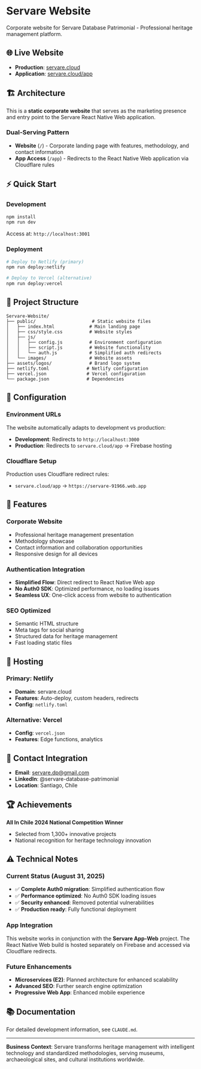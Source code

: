 # Servare Website

Corporate website for Servare Database Patrimonial - Professional heritage management platform.

## 🌐 Live Website

- **Production**: [servare.cloud](https://servare.cloud)
- **Application**: [servare.cloud/app](https://servare.cloud/app)

## 🏗️ Architecture

This is a **static corporate website** that serves as the marketing presence and entry point to the Servare React Native Web application.

### Dual-Serving Pattern
- **Website** (`/`) - Corporate landing page with features, methodology, and contact information
- **App Access** (`/app`) - Redirects to the React Native Web application via Cloudflare rules

## ⚡ Quick Start

### Development
```bash
npm install
npm run dev
```

Access at: `http://localhost:3001`

### Deployment
```bash
# Deploy to Netlify (primary)
npm run deploy:netlify

# Deploy to Vercel (alternative)
npm run deploy:vercel
```

## 📁 Project Structure

```
Servare-Website/
├── public/                     # Static website files
│   ├── index.html             # Main landing page
│   ├── css/style.css          # Website styles
│   ├── js/
│   │   ├── config.js          # Environment configuration
│   │   ├── script.js          # Website functionality
│   │   └── auth.js            # Simplified auth redirects
│   └── images/                # Website assets
├── assets/logos/              # Brand logo system
├── netlify.toml              # Netlify configuration
├── vercel.json               # Vercel configuration
└── package.json              # Dependencies
```

## 🔧 Configuration

### Environment URLs
The website automatically adapts to development vs production:

- **Development**: Redirects to `http://localhost:3000`
- **Production**: Redirects to `servare.cloud/app` → Firebase hosting

### Cloudflare Setup
Production uses Cloudflare redirect rules:
- `servare.cloud/app` → `https://servare-91966.web.app`

## 🎯 Features

### Corporate Website
- Professional heritage management presentation
- Methodology showcase
- Contact information and collaboration opportunities
- Responsive design for all devices

### Authentication Integration
- **Simplified Flow**: Direct redirect to React Native Web app
- **No Auth0 SDK**: Optimized performance, no loading issues
- **Seamless UX**: One-click access from website to authentication

### SEO Optimized
- Semantic HTML structure
- Meta tags for social sharing
- Structured data for heritage management
- Fast loading static files

## 🚀 Hosting

### Primary: Netlify
- **Domain**: servare.cloud
- **Features**: Auto-deploy, custom headers, redirects
- **Config**: `netlify.toml`

### Alternative: Vercel
- **Config**: `vercel.json`
- **Features**: Edge functions, analytics

## 📧 Contact Integration

- **Email**: servare.dp@gmail.com
- **LinkedIn**: @servare-database-patrimonial
- **Location**: Santiago, Chile

## 🏆 Achievements

**All In Chile 2024 National Competition Winner**
- Selected from 1,300+ innovative projects
- National recognition for heritage technology innovation

## ⚠️ Technical Notes

### Current Status (August 31, 2025)
- ✅ **Complete Auth0 migration**: Simplified authentication flow
- ✅ **Performance optimized**: No Auth0 SDK loading issues
- ✅ **Security enhanced**: Removed potential vulnerabilities
- ✅ **Production ready**: Fully functional deployment

### App Integration
This website works in conjunction with the **Servare App-Web** project. The React Native Web build is hosted separately on Firebase and accessed via Cloudflare redirects.

### Future Enhancements
- **Microservices (E2)**: Planned architecture for enhanced scalability
- **Advanced SEO**: Further search engine optimization
- **Progressive Web App**: Enhanced mobile experience

## 📚 Documentation

For detailed development information, see `CLAUDE.md`.

---

**Business Context**: Servare transforms heritage management with intelligent technology and standardized methodologies, serving museums, archaeological sites, and cultural institutions worldwide.